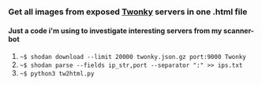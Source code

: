 ### Get all images from exposed [Twonky](https://www.shodan.io/search?query=Twonky) servers in one .html file 

#### Just a code i'm using to investigate interesting servers from my scanner-bot

1. `~$ shodan download --limit 20000 twonky.json.gz port:9000 Twonky`
2. `~$ shodan parse --fields ip_str,port --separator ":" >> ips.txt`
3. `~$ python3 tw2html.py`
